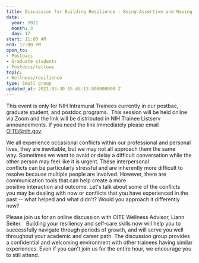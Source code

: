 ```yaml
---
title: Discussion for Building Resilience - Being Assertive and Having Difficult Conversations
date:
  year: 2021
  month: 3
  day: 17
start: 11:00 AM
end: 12:00 PM
open_to:
- Postbacs
- Graduate students
- Postdocs/fellows
topic:
- Wellness/resilience
type: Small group
updated_at: 2021-03-30 15:45:13.000000000 Z
---
```

This event is only for NIH Intramural Trainees currently in our postbac,
graduate student, and postdoc programs.  This session will be held
online via Zoom and the link will be distributed in NIH Trainee Listserv
announcements. If you need the link immediately please email
OITE@nih.gov. 

We all experience occasional conflicts within our professional and
personal lives, they are inevitable, but we may not all approach them
the same way. Sometimes we want to avoid or delay a difficult
conversation while the other person may feel like it is urgent. These
interpersonal conflicts can be particularly stressful and are inherently
more difficult to resolve because multiple people are involved. However,
there are communication tools that can help create a more
positive interaction and outcome. Let's talk about some of the conflicts
you may be dealing with now or conflicts that you have experienced in
the past -- what helped and what didn't? Would you approach it
differently now?  

Please join us for an online discussion with OITE Wellness Advisor,
Liann Seiter.   Building your resiliency and self-care skills now will
help you to successfully navigate through periods of growth, and will
serve you well throughout your academic and career path. The discussion
group provides a confidential and welcoming environment with other
trainees having similar experiences. Even if you can't join us for the
entire hour, we encourage you to still attend.  

 

<!--  /* Font Definitions */  @font-face 	{font-family:"Cambria Math";
	panose-1:2 4 5 3 5 4 6 3 2 4; 	mso-font-charset:0;
	mso-generic-font-family:roman; 	mso-font-pitch:variable;
	mso-font-signature:-536870145 1107305727 0 0 415 0;} @font-face
	{font-family:Calibri; 	panose-1:2 15 5 2 2 2 4 3 2 4;
	mso-font-charset:0; 	mso-generic-font-family:swiss;
	mso-font-pitch:variable; 	mso-font-signature:-536859905 -1073732485 9 0
511 0;} @font-face 	{font-family:"Lucida Grande"; 	panose-1:2 11 6 0 4 5
2 2 2 4; 	mso-font-charset:0; 	mso-generic-font-family:swiss;
	mso-font-pitch:variable; 	mso-font-signature:-520090897 1342218751 0 0
447 0;}  /* Style Definitions */  p.MsoNormal, li.MsoNormal,
div.MsoNormal 	{mso-style-unhide:no; 	mso-style-qformat:yes;
	mso-style-parent:""; 	margin:0in; 	margin-bottom:.0001pt;
	mso-pagination:widow-orphan; 	font-size:12.0pt;
	font-family:"Calibri",sans-serif; 	mso-ascii-font-family:Calibri;
	mso-ascii-theme-font:minor-latin; 	mso-fareast-font-family:Calibri;
	mso-fareast-theme-font:minor-latin; 	mso-hansi-font-family:Calibri;
	mso-hansi-theme-font:minor-latin; 	mso-bidi-font-family:"Times New
Roman"; 	mso-bidi-theme-font:minor-bidi;} .MsoChpDefault
	{mso-style-type:export-only; 	mso-default-props:yes;
	font-family:"Calibri",sans-serif; 	mso-ascii-font-family:Calibri;
	mso-ascii-theme-font:minor-latin; 	mso-fareast-font-family:Calibri;
	mso-fareast-theme-font:minor-latin; 	mso-hansi-font-family:Calibri;
	mso-hansi-theme-font:minor-latin; 	mso-bidi-font-family:"Times New
Roman"; 	mso-bidi-theme-font:minor-bidi;} @page WordSection1
	{size:8.5in 11.0in; 	margin:1.0in 1.0in 1.0in 1.0in;
	mso-header-margin:.5in; 	mso-footer-margin:.5in; 	mso-paper-source:0;}
div.WordSection1 	{page:WordSection1;} -->
